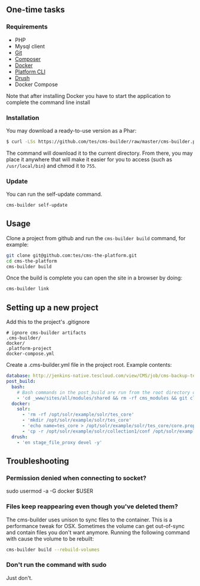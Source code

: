 
## One-time tasks
### Requirements

* PHP
* Mysql client
* [Git](https://git-scm.com/book/en/v2/Getting-Started-Installing-Git)
* [Composer](https://getcomposer.org/)
* [Docker](https://www.docker.com/)
* [Platform CLI](https://docs.platform.sh/overview/cli.html)
* [Drush](http://docs.drush.org/en/master/install/)
* Docker Compose

Note that after installing Docker you have to start the application to complete the command line install

### Installation
You may download a ready-to-use version as a Phar:

```sh
$ curl -LSs https://github.com/tes/cms-builder/raw/master/cms-builder.phar -o cms-builder
```

The command will download it to the current directory. From there, you may place it anywhere that will make it easier
for you to access (such as `/usr/local/bin`) and chmod it to `755`.

### Update
You can run the self-update command.
```sh
cms-builder self-update
```

## Usage
Clone a project from github and run the `cms-builder build` command, for example:
```bash
git clone git@github.com:tes/cms-the-platform.git
cd cms-the-platform
cms-builder build
```

Once the build is complete you can open the site in a browser by doing:
```bash
cms-builder link
```

## Setting up a new project
Add this to the project's .gitignore
```
# ignore cms-builder artifacts
.cms-builder/
docker/
.platform-project
docker-compose.yml
```

Create a .cms-builder.yml file in the project root. Example contents:
```yaml
database: http://jenkins-native.tescloud.com/view/CMS/job/cms-backup-tes-live/ws/database.sql.gz
post_build:
  bash:
    # Bash commands in the post_build are run from the root directory of the project
    - 'cd _www/sites/all/modules/shared && rm -rf cms_modules && git clone git@github.com:tes/cms-modules.git cms_modules'
  docker:
    solr:
      - 'rm -rf /opt/solr/example/solr/tes_core'
      - 'mkdir /opt/solr/example/solr/tes_core'
      - 'echo name=tes_core > /opt/solr/example/solr/tes_core/core.properties'
      - 'cp -r /opt/solr/example/solr/collection1/conf /opt/solr/example/solr/tes_core'
  drush:
    - 'en stage_file_proxy devel -y'
```

## Troubleshooting
### Permission denied when connecting to socket?
sudo usermod -a -G docker $USER
### Files keep reappearing even though you've deleted them?
The cms-builder uses unison to sync files to the container. This is a performance tweak for OSX. Sometimes the volume
can get out-of-sync and contain files you don't want anymore. Running the following command with cause the volume to be
rebuilt:
```bash
cms-builder build --rebuild-volumes
```
### Don't run the command with sudo
Just don't.

